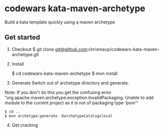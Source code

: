 # codewars kata-maven-archetype

Build a kata template quickly using a maven archetype

## Get started

1. Checkout
    $ git clone git@github.com:chrismacp/codewars-kata-maven-archetype.git

2. Install

    $ cd codewars-kata-maven-archetype
    $ mvn install

3. Generate
Switch out of archetype directory and generate.

Note:
If you don't do this you get the confusing error "org.apache.maven.archetype.exception.InvalidPackaging: Unable to add module to the current project as it is not of packaging type 'pom'" 

    $ cd ..
    $ mvn archetype:generate -DarchetypeCatalog=local

4. Get cracking

